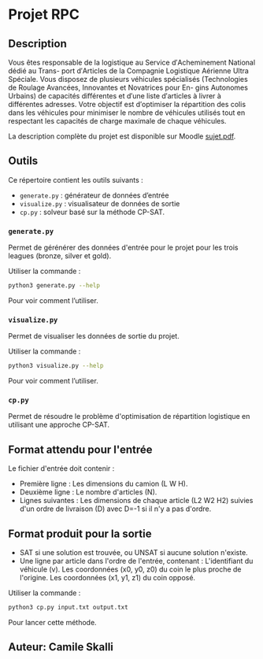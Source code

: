 # Projet RPC

## Description

Vous êtes responsable de la logistique au Service d′Acheminement National dédié au Trans-
port d′Articles de la Compagnie Logistique Aérienne Ultra Spéciale. Vous disposez de plusieurs
véhicules spécialisés (Technologies de Roulage Avancées, Innovantes et Novatrices pour En-
gins Autonomes Urbains) de capacités différentes et d′une liste d′articles à livrer à différentes
adresses. Votre objectif est d′optimiser la répartition des colis dans les véhicules pour minimiser
le nombre de véhicules utilisés tout en respectant les capacités de charge maximale de chaque
véhicules.

La description complète du projet est disponible sur Moodle [sujet.pdf](https://moodle.epita.fr/course/view.php?id=2188).

## Outils

Ce répertoire contient les outils suivants :
- `generate.py` : générateur de données d’entrée
- `visualize.py` : visualisateur de données de sortie
- `cp.py` : solveur basé sur la méthode CP-SAT.

### `generate.py`

Permet de gérénérer des données d'entrée pour le projet pour les trois leagues (bronze, silver et gold).

Utiliser la commande :

```bash
python3 generate.py --help
```

Pour voir comment l’utiliser.

### `visualize.py`

Permet de visualiser les données de sortie du projet.

Utiliser la commande :

```bash
python3 visualize.py --help
```

Pour voir comment l’utiliser.

### `cp.py` 

Permet de résoudre le problème d'optimisation de répartition logistique en utilisant une approche CP-SAT.

## Format attendu pour l'entrée

Le fichier d'entrée doit contenir :

- Première ligne : Les dimensions du camion (L W H).
- Deuxième ligne : Le nombre d'articles (N).
- Lignes suivantes : Les dimensions de chaque article (L2 W2 H2) suivies d'un ordre de livraison (D) avec D=-1 si il n'y a pas d'ordre.

## Format produit pour la sortie

- SAT si une solution est trouvée, ou UNSAT si aucune solution n'existe.
- Une ligne par article dans l'ordre de l'entrée, contenant : L'identifiant du véhicule (v). Les coordonnées (x0, y0, z0) du coin le plus proche de l'origine. Les coordonnées (x1, y1, z1) du coin opposé.

Utiliser la commande :

```bash
python3 cp.py input.txt output.txt
```

Pour lancer cette méthode.

## Auteur: Camile Skalli